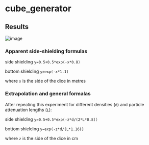 # cube_generator

## Results
![image](https://user-images.githubusercontent.com/53089531/171359272-fe61ee45-32af-4dac-9e88-4469d8870804.png)

### Apparent side-shielding formulas

side shielding
```y=0.5+0.5*exp(-x*0.8)```

bottom shielding
```y=exp(-x*1.1)```

where ```x``` is the side of the dice in metres

### Extrapolation and general formalas

After repeating this experiment for different densities (```d```) and particle attenuation lengths (```L```):

side shielding
```y=0.5+0.5*exp(-z*d/(2*L*0.8))```

bottom shielding
```y=exp(-z*d/(L*1.16))```

where ```z``` is the side of the dice in cm

<!---
More results

figures
y=0.5+0.5*exp(-x*0.79969)
y=0.5+0.5*exp(-z*2.65/(2*208*0.79658))
y=0+1*exp(-x*1.0828)
y=0+1*exp(-z*2.65/(208*1.1766))

less cubes

rho=2.65; L=208
y=0.5+0.5*exp(-x*0.80137)
y=0.5+0.5*exp(-z*2.65/(2*208*0.79491))
y=0+1*exp(-x*1.1032)
y=0+1*exp(-z*2.65/(208*1.1548))

y=0.5+0.5*exp(-x*0.80504)
y=0.5+0.5*exp(-z*2.65/(2*208*0.79129))
y=0+1*exp(-x*1.1035)
y=0+1*exp(-z*2.65/(208*1.1545))

y=0.5+0.5*exp(-x*0.80076)
y=0.5+0.5*exp(-z*2.65/(2*208*0.79551))
y=0+1*exp(-x*1.1064)
y=0+1*exp(-z*2.65/(208*1.1516))

y=0.5+0.5*exp(-x*0.80328)
y=0.5+0.5*exp(-z*2.65/(2*208*0.79302))
y=0+1*exp(-x*1.0997)
y=0+1*exp(-z*2.65/(208*1.1586))

rho=2.7; L=208
y=0.5+0.5*exp(-x*0.81331)
y=0.5+0.5*exp(-z*2.7/(2*208*0.79803))
y=0+1*exp(-x*1.1209)
y=0+1*exp(-z*2.7/(208*1.158))

y=0.5+0.5*exp(-x*0.82509)
y=0.5+0.5*exp(-z*2.7/(2*208*0.78662))
y=0+1*exp(-x*1.1216)
y=0+1*exp(-z*2.7/(208*1.1574))

rho=2.65; L=160
y=0.5+0.5*exp(-x*1.0395)
y=0.5+0.5*exp(-z*2.65/(2*160*0.79667))
y=0+1*exp(-x*1.4043)
y=0+1*exp(-z*2.65/(160*1.1794))

y=0.5+0.5*exp(-x*1.0329)
y=0.5+0.5*exp(-z*2.65/(2*160*0.80173))
y=0+1*exp(-x*1.4093)
y=0+1*exp(-z*2.65/(160*1.1752))
--->
